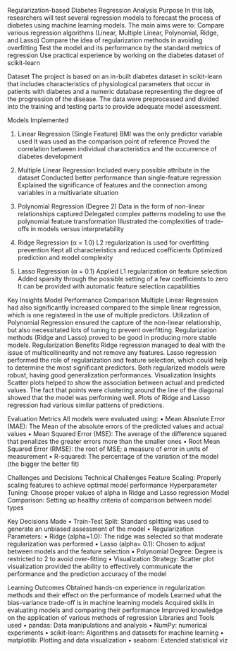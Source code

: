 Regularization-based Diabetes Regression Analysis
Purpose
In this lab, researchers will test several regression models to forecast the process of diabetes using machine learning models. The main aims were to:
Compare various regression algorithms (Linear, Multiple Linear, Polynomial, Ridge, and Lasso)
Compare the idea of regularization methods in avoiding overfitting
Test the model and its performance by the standard metrics of regression
Use practical experience by working on the diabetes dataset of scikit-learn

Dataset
The project is based on an in-built diabetes dataset in scikit-learn that includes characteristics of physiological parameters that occur in patients with diabetes and a numeric database representing the degree of the progression of the disease. The data were preprocessed and divided into the training and testing parts to provide adequate model assessment.

Models Implemented
1. Linear Regression (Single Feature)
BMI was the only predictor variable used
It was used as the comparison point of reference
Proved the correlation between individual characteristics and the occurrence of diabetes development


2. Multiple Linear Regression
Included every possible attribute in the dataset
Conducted better performance than single-feature regression
Explained the significance of features and the connection among variables in a multivariate situation
3. Polynomial Regression (Degree 2)
Data in the form of non-linear relationships captured
Delegated complex patterns modeling to use the polynomial feature transformation
Illustrated the complexities of trade-offs in models versus interpretability
4. Ridge Regression (α = 1.0)
L2 regularization is used for overfitting prevention
Kept all characteristics and reduced coefficients
Optimized prediction and model complexity
5. Lasso Regression (α = 0.1)
Applied L1 regularization on feature selection
Added sparsity through the possible setting of a few coefficients to zero
It can be provided with automatic feature selection capabilities

Key Insights
Model Performance Comparison
Multiple Linear Regression had also significantly increased compared to the simple linear regression, which is one registered in the use of multiple predictors.
Utilization of Polynomial Regression ensured the capture of the non-linear relationship, but also necessitated lots of tuning to prevent overfitting.
Regularization methods (Ridge and Lasso) proved to be good in producing more stable models.
Regularization Benefits
Ridge regression managed to deal with the issue of multicollinearity and not remove any features.
Lasso regression performed the role of regularization and feature selection, which could help to determine the most significant predictors.
Both regularized models were robust, having good generalization performances.
Visualization Insights
Scatter plots helped to show the association between actual and predicted values.
The fact that points were clustering around the line of the diagonal showed that the model was performing well.
Plots of Ridge and Lasso regression had various similar patterns of predictions.

Evaluation Metrics
All models were evaluated using:
•	Mean Absolute Error (MAE): The Mean of the absolute errors of the predicted values and actual values
•	Mean Squared Error (MSE): The average of the difference squared that penalizes the greater errors more than the smaller ones
•	Root Mean Squared Error (RMSE): the root of MSE; a measure of error in units of measurement
•	R-squared: The percentage of the variation of the model (the bigger the better fit)

Challenges and Decisions
Technical Challenges
Feature Scaling: Properly scaling features to achieve optimal model performance
Hyperparameter Tuning: Choose proper values of alpha in Ridge and Lasso regression
Model Comparison: Setting up healthy criteria of comparison between model types

Key Decisions Made
•	Train-Test Split: Standard splitting was used to generate an unbiased assessment of the model
•	Regularization Parameters:
•	Ridge (alpha=1.0): The ridge was selected so that moderate regularization was performed
•	Lasso (alpha= 0.1): Chosen to adjust between models and the feature selection
•	Polynomial Degree: Degree is restricted to 2 to avoid over-fitting
•	Visualization Strategy: Scatter plot visualization provided the ability to effectively communicate the performance and the prediction accuracy of the model

Learning Outcomes
Obtained hands-on experience in regularization methods and their effect on the performance of models
Learned what the bias-variance trade-off is in machine learning models
Acquired skills in evaluating models and comparing their performance
Improved knowledge on the application of various methods of regression
Libraries and Tools used
•	pandas: Data manipulations and analysis
•	NumPy: numerical experiments
•	scikit-learn: Algorithms and datasets for machine learning
•	matplotlib: Plotting and data visualization
•	seaborn: Extended statistical viz

